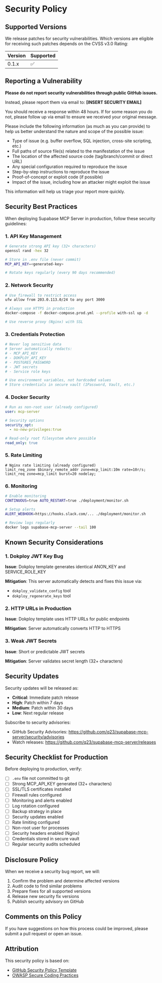 # Security Policy

## Supported Versions

We release patches for security vulnerabilities. Which versions are eligible for receiving such patches depends on the CVSS v3.0 Rating:

| Version | Supported          |
| ------- | ------------------ |
| 0.1.x   | :white_check_mark: |

## Reporting a Vulnerability

**Please do not report security vulnerabilities through public GitHub issues.**

Instead, please report them via email to: **[INSERT SECURITY EMAIL]**

You should receive a response within 48 hours. If for some reason you do not, please follow up via email to ensure we received your original message.

Please include the following information (as much as you can provide) to help us better understand the nature and scope of the possible issue:

* Type of issue (e.g. buffer overflow, SQL injection, cross-site scripting, etc.)
* Full paths of source file(s) related to the manifestation of the issue
* The location of the affected source code (tag/branch/commit or direct URL)
* Any special configuration required to reproduce the issue
* Step-by-step instructions to reproduce the issue
* Proof-of-concept or exploit code (if possible)
* Impact of the issue, including how an attacker might exploit the issue

This information will help us triage your report more quickly.

## Security Best Practices

When deploying Supabase MCP Server in production, follow these security guidelines:

### 1. API Key Management

```bash
# Generate strong API key (32+ characters)
openssl rand -hex 32

# Store in .env file (never commit)
MCP_API_KEY=<generated-key>

# Rotate keys regularly (every 90 days recommended)
```

### 2. Network Security

```bash
# Use firewall to restrict access
ufw allow from 203.0.113.0/24 to any port 3000

# Always use HTTPS in production
docker-compose -f docker-compose.prod.yml --profile with-ssl up -d

# Use reverse proxy (Nginx) with SSL
```

### 3. Credentials Protection

```bash
# Never log sensitive data
# Server automatically redacts:
# - MCP_API_KEY
# - DOKPLOY_API_KEY
# - POSTGRES_PASSWORD
# - JWT secrets
# - Service role keys

# Use environment variables, not hardcoded values
# Store credentials in secure vault (1Password, Vault, etc.)
```

### 4. Docker Security

```yaml
# Run as non-root user (already configured)
user: mcp-server

# Security options
security_opt:
  - no-new-privileges:true

# Read-only root filesystem where possible
read_only: true
```

### 5. Rate Limiting

```nginx
# Nginx rate limiting (already configured)
limit_req_zone $binary_remote_addr zone=mcp_limit:10m rate=10r/s;
limit_req zone=mcp_limit burst=20 nodelay;
```

### 6. Monitoring

```bash
# Enable monitoring
CONTINUOUS=true AUTO_RESTART=true ./deployment/monitor.sh

# Setup alerts
ALERT_WEBHOOK=https://hooks.slack.com/... ./deployment/monitor.sh

# Review logs regularly
docker logs supabase-mcp-server --tail 100
```

## Known Security Considerations

### 1. Dokploy JWT Key Bug

**Issue**: Dokploy template generates identical ANON_KEY and SERVICE_ROLE_KEY

**Mitigation**: This server automatically detects and fixes this issue via:
* `dokploy_validate_config` tool
* `dokploy_regenerate_keys` tool

### 2. HTTP URLs in Production

**Issue**: Dokploy template uses HTTP URLs for public endpoints

**Mitigation**: Server automatically converts HTTP to HTTPS

### 3. Weak JWT Secrets

**Issue**: Short or predictable JWT secrets

**Mitigation**: Server validates secret length (32+ characters)

## Security Updates

Security updates will be released as:
* **Critical**: Immediate patch release
* **High**: Patch within 7 days
* **Medium**: Patch within 30 days
* **Low**: Next regular release

Subscribe to security advisories:
* GitHub Security Advisories: https://github.com/q23/supabase-mcp-server/security/advisories
* Watch releases: https://github.com/q23/supabase-mcp-server/releases

## Security Checklist for Production

Before deploying to production, verify:

- [ ] `.env` file not committed to git
- [ ] Strong MCP_API_KEY generated (32+ characters)
- [ ] SSL/TLS certificates installed
- [ ] Firewall rules configured
- [ ] Monitoring and alerts enabled
- [ ] Log rotation configured
- [ ] Backup strategy in place
- [ ] Security updates enabled
- [ ] Rate limiting configured
- [ ] Non-root user for processes
- [ ] Security headers enabled (Nginx)
- [ ] Credentials stored in secure vault
- [ ] Regular security audits scheduled

## Disclosure Policy

When we receive a security bug report, we will:

1. Confirm the problem and determine affected versions
2. Audit code to find similar problems
3. Prepare fixes for all supported versions
4. Release new security fix versions
5. Publish security advisory on GitHub

## Comments on this Policy

If you have suggestions on how this process could be improved, please submit a pull request or open an issue.

## Attribution

This security policy is based on:
* [GitHub Security Policy Template](https://docs.github.com/en/code-security/getting-started/adding-a-security-policy-to-your-repository)
* [OWASP Secure Coding Practices](https://owasp.org/www-project-secure-coding-practices-quick-reference-guide/)
